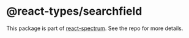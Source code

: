 # @react-types/searchfield

This package is part of [react-spectrum](https://github.com/watheia/rsp-kit). See the repo for more details.
